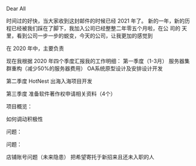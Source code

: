 Dear All

时间过的好快，当大家收到这封邮件的时候已经 2021 年了。
新的一年，新的历程已经被我们踩在了脚下，我加入公司已经整整二年零五个月啦，在公
司的 天里，看到公司一步一步的蜕变，今天的公司，让我更加的感觉到

在 2020 年中，主要负责

现在我根据 2020 年四个季度汇报我的工作明细：
第一季度（1-3月）
服务器集群重构（减少50%的服务器费用）
OA系统原型设计及安排设计开发

第二季度
HotNest 出海入海项目开发


第三季度
准备软件著作权申请相关资料（4个）



项目概览：




如何调动积极性

问题：



问题：

店铺账号问题（未来隐患）
把希望寄托于新招来且还未入职的人


